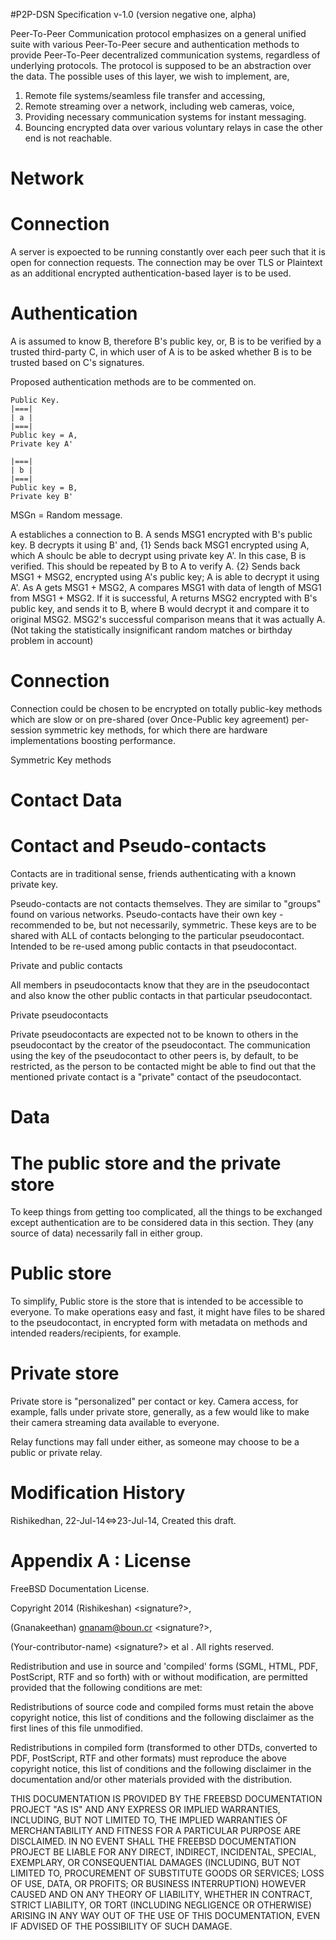 #P2P-DSN Specification v-1.0 (version negative one, alpha)

Peer-To-Peer Communication protocol emphasizes on a general unified suite with various Peer-To-Peer secure and authentication methods to provide Peer-To-Peer decentralized communication systems, regardless of underlying protocols. The protocol is supposed to be an abstraction over the data. The possible uses of this layer, we wish to implement, are,
1. Remote file systems/seamless file transfer and accessing,
2. Remote streaming over a network, including web cameras, voice,
3. Providing necessary communication systems for instant messaging.
4. Bouncing encrypted data over various voluntary relays in case the other end is not reachable.

Network
=======

Connection
==========

A server is expoected to be running constantly over each peer such that it is open for connection requests. The connection may be over TLS or Plaintext as an additional encrypted authentication-based layer is to be used.


Authentication
==============

A is assumed to know B, therefore B's public key, or, B is to be verified by a trusted third-party C, in which user of A is to be asked whether B is to be trusted based on C's signatures.

Proposed authentication methods are to be commented on.
```
Public Key.
|===|
| a |
|===|
Public key = A,
Private key A'

|===|
| b |
|===|
Public key = B,
Private key B'
```
MSGn = Random message.

A establiches a connection to B. A sends MSG1 encrypted with B's public key. B decrypts it using B' and,
{1}
Sends back MSG1 encrypted using A, which A shoulc be able to decrypt using private key A'. In this case, B is verified. This should be repeated by B to A to verify A.
{2}
Sends back MSG1 + MSG2, encrypted using A's public key; A is able to decrypt it using A'. As A gets MSG1 + MSG2, A compares MSG1 with data of length of MSG1 from MSG1 + MSG2. If it is successful, A returns MSG2 encrypted with B's public key, and sends it to B, where B would decrypt it and compare it to original MSG2. MSG2's successful comparison means that it was actually A. (Not taking the statistically insignificant random matches or birthday problem in account)


Connection
==========

Connection could be chosen to be encrypted on totally public-key methods which are slow or on pre-shared (over Once-Public key agreement) per-session symmetric key methods, for which there are hardware implementations boosting performance.

Symmetric Key methods




Contact Data
============

Contact and Pseudo-contacts
===========================

Contacts are in traditional sense, friends authenticating with a known private key.

Pseudo-contacts are not contacts themselves. They are similar to "groups" found on various networks. Pseudo-contacts have their own key - recommended to be, but not necessarily, symmetric. These keys are to be shared with ALL of contacts belonging to the particular pseudocontact. Intended to be re-used among public contacts in that pseudocontact.

Private and public contacts

All members in pseudocontacts know that they are in the pseudocontact and also know the other public contacts in that particular pseudocontact.

Private pseudocontacts

Private pseudocontacts are expected not to be known to others in the pseudocontact by the creator of the pseudocontact. The communication using the key of the pseudocontact to other peers is, by default, to be restricted, as the person to be contacted might be able to find out that the mentioned private contact is a "private" contact of the pseudocontact.




Data
====

The public store and the private store
======================================

To keep things from getting too complicated, all the things to be exchanged except authentication are to be considered data in this section. They (any source of data) necessarily fall in either group.

Public store
============

To simplify, Public store is the store that is intended to be accessible to everyone. To make operations easy and fast, it might have files to be shared to the pseudocontact, in encrypted form with metadata on methods and intended readers/recipients, for example.

Private store
=============

Private store is "personalized" per contact or key. Camera access, for example, falls under private store, generally, as a few would like to make their camera streaming data available to everyone.

Relay functions may fall under either, as someone may choose to be a public or private relay.



Modification History
====================

Rishikedhan, 22-Jul-14<=>23-Jul-14, Created this draft.

Appendix A : License
====================

FreeBSD Documentation License.

Copyright 2014 (Rishikeshan) <email> <signature?>,

(Gnanakeethan) <gnanam@boun.cr> <signature?>,

(Your-contributor-name) <email> <signature?> et al <list link>. All rights reserved.

Redistribution and use in source and 'compiled' forms (SGML, HTML, PDF, PostScript, RTF and so forth) with or without modification, are permitted provided that the following conditions are met:

Redistributions of source code and compiled forms must retain the above copyright notice, this list of conditions and the following disclaimer as the first lines of this file unmodified.

Redistributions in compiled form (transformed to other DTDs, converted to PDF, PostScript, RTF and other formats) must reproduce the above copyright notice, this list of conditions and the following disclaimer in the documentation and/or other materials provided with the distribution.

THIS DOCUMENTATION IS PROVIDED BY THE FREEBSD DOCUMENTATION PROJECT "AS IS" AND ANY EXPRESS OR IMPLIED WARRANTIES, INCLUDING, BUT NOT LIMITED TO, THE IMPLIED WARRANTIES OF MERCHANTABILITY AND FITNESS FOR A PARTICULAR PURPOSE ARE DISCLAIMED. IN NO EVENT SHALL THE FREEBSD DOCUMENTATION PROJECT BE LIABLE FOR ANY DIRECT, INDIRECT, INCIDENTAL, SPECIAL, EXEMPLARY, OR CONSEQUENTIAL DAMAGES (INCLUDING, BUT NOT LIMITED TO, PROCUREMENT OF SUBSTITUTE GOODS OR SERVICES; LOSS OF USE, DATA, OR PROFITS; OR BUSINESS INTERRUPTION) HOWEVER CAUSED AND ON ANY THEORY OF LIABILITY, WHETHER IN CONTRACT, STRICT LIABILITY, OR TORT (INCLUDING NEGLIGENCE OR OTHERWISE) ARISING IN ANY WAY OUT OF THE USE OF THIS DOCUMENTATION, EVEN IF ADVISED OF THE POSSIBILITY OF SUCH DAMAGE.
